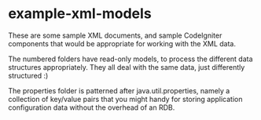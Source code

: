 # example-xml-models

These are some sample XML documents, and sample CodeIgniter components that would be 
appropriate for working with the XML data.

The numbered folders have read-only models, to process the different data 
structures appropriately. They all deal with the same data, just differently
structured :)

The properties folder is patterned after java.util.properties,
namely a collection of key/value pairs that you might handy for storing
application configuration data without the overhead of an RDB.
